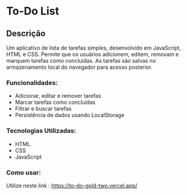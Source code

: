 # To-Do List

## Descrição

Um aplicativo de lista de tarefas simples, desenvolvido em JavaScript, HTML e CSS. Permite que os usuários adicionem, editem, removam e marquem tarefas como concluídas. As tarefas são salvas no armazenamento local do navegador para acesso posterior.

### Funcionalidades:

- Adicionar, editar e remover tarefas
- Marcar tarefas como concluídas
- Filtrar e buscar tarefas
- Persistência de dados usando LocalStorage

### Tecnologias Utilizadas:

- HTML
- CSS
- JavaScript

### Como usar: 
Utilize neste link :
https://to-do-gold-two.vercel.app/
